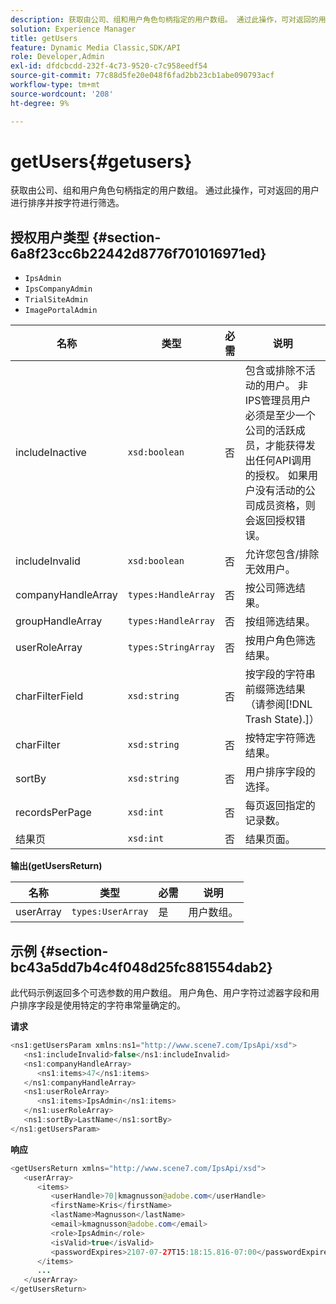```yaml
---
description: 获取由公司、组和用户角色句柄指定的用户数组。 通过此操作，可对返回的用户进行排序并按字符进行筛选。
solution: Experience Manager
title: getUsers
feature: Dynamic Media Classic,SDK/API
role: Developer,Admin
exl-id: dfdcbcdd-232f-4c73-9520-c7c958eedf54
source-git-commit: 77c88d5fe20e048f6fad2bb23cb1abe090793acf
workflow-type: tm+mt
source-wordcount: '208'
ht-degree: 9%

---
```


# getUsers{#getusers}

获取由公司、组和用户角色句柄指定的用户数组。 通过此操作，可对返回的用户进行排序并按字符进行筛选。

## 授权用户类型 {#section-6a8f23cc6b22442d8776f701016971ed}

* `IpsAdmin`
* `IpsCompanyAdmin`
* `TrialSiteAdmin`
* `ImagePortalAdmin`


| 名称 | 类型 | 必需 | 说明 |
|---|---|---|---|
| includeInactive | `xsd:boolean` | 否 | 包含或排除不活动的用户。 非IPS管理员用户必须是至少一个公司的活跃成员，才能获得发出任何API调用的授权。 如果用户没有活动的公司成员资格，则会返回授权错误。 |
| includeInvalid | `xsd:boolean` | 否 | 允许您包含/排除无效用户。 |
| companyHandleArray | `types:HandleArray` | 否 | 按公司筛选结果。 |
| groupHandleArray | `types:HandleArray` | 否 | 按组筛选结果。 |
| userRoleArray | `types:StringArray` | 否 | 按用户角色筛选结果。 |
| charFilterField | `xsd:string` | 否 | 按字段的字符串前缀筛选结果（请参阅[!DNL Trash State).]） |
| charFilter | `xsd:string` | 否 | 按特定字符筛选结果。 |
| sortBy | `xsd:string` | 否 | 用户排序字段的选择。 |
| recordsPerPage | `xsd:int` | 否 | 每页返回指定的记录数。 |
| 结果页 | `xsd:int` | 否 | 结果页面。 |

**输出(getUsersReturn)**

| 名称 | 类型 | 必需 | 说明 |
|---|---|---|---|
| userArray | `types:UserArray` | 是 | 用户数组。 |

## 示例 {#section-bc43a5dd7b4c4f048d25fc881554dab2}

此代码示例返回多个可选参数的用户数组。 用户角色、用户字符过滤器字段和用户排序字段是使用特定的字符串常量确定的。

**请求**

```java
<ns1:getUsersParam xmlns:ns1="http://www.scene7.com/IpsApi/xsd">
   <ns1:includeInvalid>false</ns1:includeInvalid>
   <ns1:companyHandleArray>
      <ns1:items>47</ns1:items>
   </ns1:companyHandleArray>
   <ns1:userRoleArray>
      <ns1:items>IpsAdmin</ns1:items>
   </ns1:userRoleArray>
   <ns1:sortBy>LastName</ns1:sortBy>
</ns1:getUsersParam>
```

**响应**

```java
<getUsersReturn xmlns="http://www.scene7.com/IpsApi/xsd">
   <userArray>
      <items>
         <userHandle>70|kmagnusson@adobe.com</userHandle>
         <firstName>Kris</firstName>
         <lastName>Magnusson</lastName>
         <email>kmagnusson@adobe.com</email>
         <role>IpsAdmin</role>
         <isValid>true</isValid>
         <passwordExpires>2107-07-27T15:18:15.816-07:00</passwordExpires>
      </items>
      ...
   </userArray>
</getUsersReturn>
```
